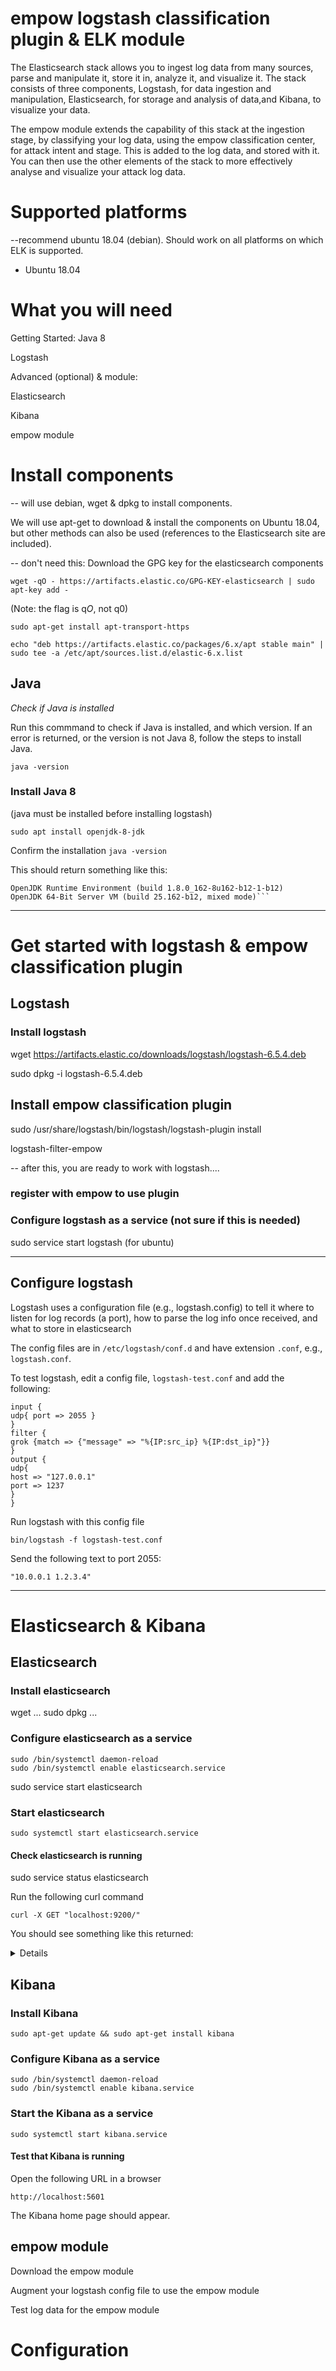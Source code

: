 # empow logstash classification plugin & ELK module 
The Elasticsearch stack allows you to ingest log data from many sources, parse and manipulate it, store it in, analyze it, and visualize it. The stack consists of three components, Logstash, for data ingestion and manipulation, Elasticsearch, for storage and analysis of data,and Kibana, to visualize your data.

The empow module extends the capability of this stack at the ingestion stage, by classifying your log data, using the empow classification center, for attack intent and stage. This is added to the log data, and stored with it. You can then use the other elements of the stack to more effectively analyse and visualize your attack log data.


# Supported platforms

--recommend ubuntu 18.04 (debian). Should work on all platforms on which ELK is supported.

- Ubuntu 18.04
 
 
# What you will need

Getting Started:
Java 8 

Logstash

Advanced (optional) & module:

Elasticsearch

Kibana

empow module

# Install components

-- will use debian, wget & dpkg to install components.

We will use apt-get to download & install the components on Ubuntu 18.04, but other methods can also be used (references to the Elasticsearch site are included).


-- don't need this:
Download the GPG key for the elasticsearch components

```wget -qO - https://artifacts.elastic.co/GPG-KEY-elasticsearch | sudo apt-key add -```

(Note: the flag is q*O*, not q0)

```sudo apt-get install apt-transport-https```

```echo "deb https://artifacts.elastic.co/packages/6.x/apt stable main" | sudo tee -a /etc/apt/sources.list.d/elastic-6.x.list```


## Java 

_Check if Java is installed_


Run this commmand to check if Java is installed, and which version. If an error is returned, or the version is not Java 8, follow the steps to install Java.

```java -version```

### Install Java 8

(java must be installed before installing logstash)

```sudo apt install openjdk-8-jdk```

Confirm the installation
```java -version```

This should return something like this:

```openjdk version "1.8.0_162"
OpenJDK Runtime Environment (build 1.8.0_162-8u162-b12-1-b12)
OpenJDK 64-Bit Server VM (build 25.162-b12, mixed mode)```
```
<hr>

# Get started with logstash & empow classification plugin

## Logstash

### Install logstash

wget https://artifacts.elastic.co/downloads/logstash/logstash-6.5.4.deb 

sudo dpkg -i logstash-6.5.4.deb 

<!--- remove this
 ```sudo apt-get update && sudo apt-get install logstash```

-->

## Install empow classification plugin

sudo /usr/share/logstash/bin/logstash/logstash-plugin install 

logstash-filter-empow

-- after this, you are ready to work with logstash....

### register with empow to use plugin 
<!--- add this later...
-->




### Configure logstash as a service (not sure if this is needed)

<!--- replace this
```sudo systemctl start logstash.service```
-->

sudo service start logstash (for ubuntu)
<hr>

## Configure logstash

<!--
--  pipeline config
-- execution config
-->


Logstash uses a configuration file (e.g., logstash.config) to tell it where to listen for log records (a port), how to parse the log info once received, and what to store in elasticsearch

The config files are in ```/etc/logstash/conf.d``` and have extension ```.conf```,  e.g., ```logstash.conf```.

To test logstash, edit a config file, ```logstash-test.conf``` and add the following:
```
input {
udp{ port => 2055 }
}
filter {
grok {match => {"message" => "%{IP:src_ip} %{IP:dst_ip}"}}
}
output {
udp{ 
host => "127.0.0.1"
port => 1237
}
}
```
Run logstash with this config file

``` 
bin/logstash -f logstash-test.conf
```

Send the following text to port 2055:

```"10.0.0.1 1.2.3.4"```


<hr>

# Elasticsearch & Kibana


## Elasticsearch

### Install elasticsearch

wget ...
sudo dpkg ...

<!---
```sudo apt-get update && sudo apt-get install elasticsearch```
-->


### Configure elasticsearch as a service
```
sudo /bin/systemctl daemon-reload
sudo /bin/systemctl enable elasticsearch.service
```
sudo service start elasticsearch


### Start elasticsearch

```sudo systemctl start elasticsearch.service```


#### Check elasticsearch is running

sudo service status elasticsearch

Run the following curl command

```curl -X GET "localhost:9200/"```

You should see something like this returned:
<details>

```
{
  "name" : "Cp8oag6",
  "cluster_name" : "elasticsearch",
  "cluster_uuid" : "AT69_T_DTp-1qgIJlatQqA",
  "version" : {
    "number" : "6.5.4",
    "build_flavor" : "default",
    "build_type" : "zip",
    "build_hash" : "f27399d",
    "build_date" : "2016-03-30T09:51:41.449Z",
    "build_snapshot" : false,
    "lucene_version" : "7.5.0",
    "minimum_wire_compatibility_version" : "1.2.3",
    "minimum_index_compatibility_version" : "1.2.3"
  },
  "tagline" : "You Know, for Search"
}
```
</details>


## Kibana

### Install Kibana

```sudo apt-get update && sudo apt-get install kibana```

### Configure Kibana as a service
```
sudo /bin/systemctl daemon-reload
sudo /bin/systemctl enable kibana.service
```


### Start the Kibana as a service

```sudo systemctl start kibana.service```


#### Test that Kibana is running

Open the following URL in a browser


```http://localhost:5601```


The Kibana home page should appear.


## empow module

Download the empow module

Augment your logstash config file to use the empow module

Test log data for the empow module


# Configuration

